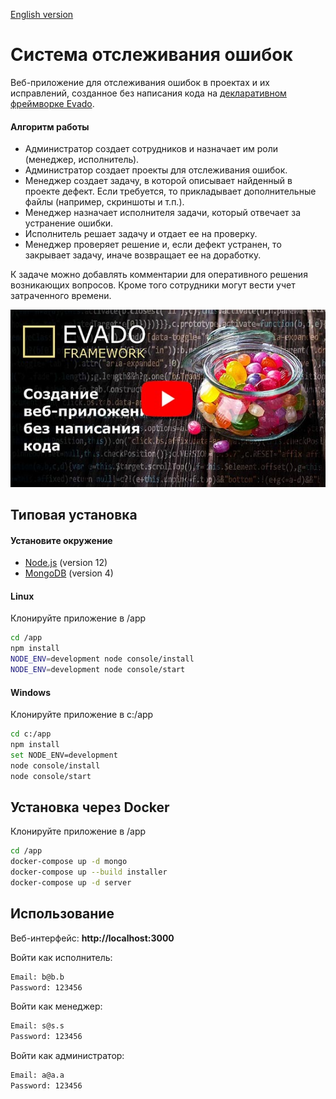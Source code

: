 [English version](https://github.com/Logonok/bugs-en)

# Система отслеживания ошибок

Веб-приложение для отслеживания ошибок в проектах и их исправлений,
созданное без написания кода
на [декларативном фреймворке Evado](https://github.com/mkhorin/evado).

#### Алгоритм работы

- Администратор создает сотрудников и назначает им роли (менеджер, исполнитель).
- Администратор создает проекты для отслеживания ошибок.
- Менеджер создает задачу, в которой описывает найденный в проекте дефект.
Если требуется, то прикладывает дополнительные файлы (например, скриншоты и т.п.).
- Менеджер назначает исполнителя задачи, который отвечает за устранение ошибки.
- Исполнитель решает задачу и отдает ее на проверку. 
- Менеджер проверяет решение и, если дефект устранен, то закрывает задачу,
иначе возвращает ее на доработку.

К задаче можно добавлять комментарии для оперативного решения возникающих вопросов.
Кроме того сотрудники могут вести учет затраченного времени.

[![Evado Declarative Framework](doc/poster.jpg)](https://youtu.be/dKVPgGAH6CA)

## Типовая установка

#### Установите окружение
- [Node.js](https://nodejs.org) (version 12)
- [MongoDB](https://www.mongodb.com/download-center/community) (version 4)

#### Linux
Клонируйте приложение в /app
```sh
cd /app
npm install
NODE_ENV=development node console/install
NODE_ENV=development node console/start
```

#### Windows
Клонируйте приложение в c:/app
```sh
cd c:/app
npm install
set NODE_ENV=development
node console/install
node console/start
```

## Установка через Docker

Клонируйте приложение в /app
```sh
cd /app
docker-compose up -d mongo
docker-compose up --build installer
docker-compose up -d server
```

## Использование

Веб-интерфейс: **http://localhost:3000**

Войти как исполнитель:
```sh
Email: b@b.b
Password: 123456
```
Войти как менеджер:
```sh
Email: s@s.s
Password: 123456
```
Войти как администратор:
```sh
Email: a@a.a
Password: 123456
```